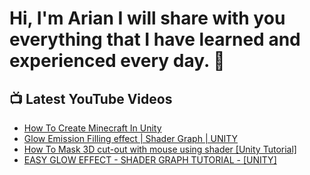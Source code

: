 # Hi, I'm Arian I will share with you everything that I have learned and experienced every day. 👋


## 📺 Latest YouTube Videos

 - [How To Create Minecraft In Unity](https://www.youtube.com/watch?v=gkprZtZUj6E&t=17s)
 - [Glow Emission Filling effect | Shader Graph | UNITY](https://www.youtube.com/watch?v=slfp6-3_B6s&t=40s)
 - [How To Mask 3D cut-out with mouse using shader [Unity Tutorial]](https://www.youtube.com/watch?v=Blits1yymCw)
 - [EASY GLOW EFFECT - SHADER GRAPH TUTORIAL - [UNITY]](https://www.youtube.com/watch?v=IKcgv7ZsBCI)
  
